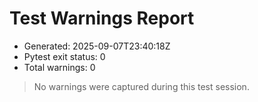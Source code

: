 # Test Warnings Report

- Generated: 2025-09-07T23:40:18Z
- Pytest exit status: 0
- Total warnings: 0

> No warnings were captured during this test session.
